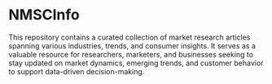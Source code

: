 # NMSCInfo
This repository contains a curated collection of market research articles spanning various industries, trends, and consumer insights. It serves as a valuable resource for researchers, marketers, and businesses seeking to stay updated on market dynamics, emerging trends, and customer behavior to support data-driven decision-making.
